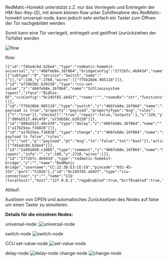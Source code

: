 RedMatic-Homekit unterstützt z.Z. nur das Verriegeln und Entriegeln der HM-Sec-Key-(S),
mit einem kleinen flow unter Zuhilfenahme des RedMatic-homekit universal-node, kann jedoch sehr einfach ein Taster zum Öffnen der Tür nachgebildet werden.

Somit kann eine Tür verriegelt, entriegelt und geöffnet (zurückziehen der Türfalle) werden


![flow](https://github.com/holgerimbery/environment/raw/master/flow.png)

flow: 
```
[{"id":"f45edc8d.b2be4","type":"redmatic-homekit-universal","z":"466feb8e.16f864","bridgeConfig":"2772bfc.4b9434","name":"Tueröffner","services":[{"subtype":"0","service":"Switch","name":"{"}],"x":130,"y":2760,"wires":[["f75b26b6.985118"]]},{"id":"a73db50c.b39158","type":"ccu-set-value","z":"466feb8e.16f864","name":"Schliesssystem (open)","iface":"BidCos-RF","ccuConfig":"9c245f65.ab92f","rooms":"","roomsRx":"str","functions":"","functionsRx":"str","device":"","deviceRx":"str","deviceName":"","deviceNameRx":"str","deviceType":"","deviceTypeRx":"str","channel":"","channelRx":"str","channelName":"Schliesssystem","channelNameRx":"str","channelType":"","channelTypeRx":"str","datapoint":"OPEN","datapointRx":"str","delay":"500","x":600,"y":2760,"wires":[]},{"id":"f75b26b6.985118","type":"switch","z":"466feb8e.16f864","name":"if payload is true","property":"payload","propertyType":"msg","rules":[{"t":"true"}],"checkall":"true","repair":false,"outputs":1,"x":320,"y":2760,"wires":[["d09a5517.49c4f8","a73db50c.b39158"]]},{"id":"d09a5517.49c4f8","type":"delay","z":"466feb8e.16f864","name":"","pauseType":"delay","timeout":"250","timeoutUnits":"milliseconds","rate":"1","nbRateUnits":"1","rateUnits":"second","randomFirst":"1","randomLast":"5","randomUnits":"seconds","drop":false,"x":490,"y":2900,"wires":[["a17b25ea.f16828"]]},{"id":"a17b25ea.f16828","type":"change","z":"466feb8e.16f864","name":"set payload to false","rules":[{"t":"set","p":"payload","pt":"msg","to":"false","tot":"bool"}],"action":"","property":"","from":"","to":"","reg":false,"x":690,"y":2900,"wires":[["f45edc8d.b2be4"]]},{"id":"2a991049.c106b","type":"comment","z":"466feb8e.16f864","name":"Schliesssystem (open)","info":"","x":160,"y":2720,"wires":[]},{"id":"2772bfc.4b9434","type":"redmatic-homekit-bridge","z":"","name":"RedMatic Bridge","username":"CC:22:3D:E3:CE:C8","pincode":"031-45-155","port":"51826"},{"id":"9c245f65.ab92f","type":"ccu-connection","z":"","name":"CCU (localhost)","host":"127.0.0.1","regaEnabled":true,"bcrfEnabled":true,"iprfEnabled":true,"virtEnabled":true,"bcwiEnabled":false,"cuxdEnabled":true,"regaPoll":true,"regaInterval":"30","rpcPingTimeout":"60","rpcInitAddress":"127.0.0.1","rpcServerHost":"0.0.0.0","rpcBinPort":"2068","rpcXmlPort":"2069","contextStore":""}]
```

Ablauf:

Auslösen von OPEN und automatisches Zurücksetzen des Nodes auf false um einen Taster zu simulieren.

**Details für die einzelnen Nodes:**

universal-node:
![universal-node](https://github.com/holgerimbery/environment/raw/master/universal-node.png)

switch-node
![switch-node](https://github.com/holgerimbery/environment/raw/master/switch-node.png)

CCU set-value-node
![set-value-node](https://github.com/holgerimbery/environment/raw/master/set-value-node.png)

delay-node
![delay-node](https://github.com/holgerimbery/environment/raw/master/delay-node.png)
change-node
![change-node](https://github.com/holgerimbery/environment/raw/master/change-node.png)
